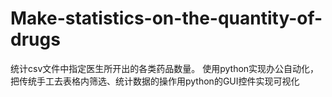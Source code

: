 # Make-statistics-on-the-quantity-of-drugs
统计csv文件中指定医生所开出的各类药品数量。
使用python实现办公自动化，把传统手工去表格内筛选、统计数据的操作用python的GUI控件实现可视化

